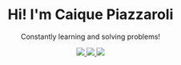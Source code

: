 <div align="center">
   <h1> Hi! I'm Caique Piazzaroli </h1>
</div>
<div align="center">
   <p>Constantly learning and solving problems!</p>
</div>

<div align="center"> 
   <a href = "mailto:caique405@gmail.com" target="_blank">
    <img src="https://img.shields.io/badge/GMAIL-red?style=for-the-badge&logo=gmail&color=white">
  </a>
  <a href="https://www.linkedin.com/in/caique-piazz" target="_blank">
    <img src="https://img.shields.io/badge/-LinkedIn-%230077B5?style=for-the-badge&logo=linkedin&logoColor=white">
  </a> 
   <a href = "https://caiquemendes-git-main-caique-piazzarolis-projects.vercel.app/" target="_blank">
    <img src="https://img.shields.io/badge/About%20Me-261FB3?style=for-the-badge">
  </a>
</div>

